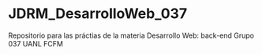 # JDRM_DesarrolloWeb_037
Repositorio para las práctias de la materia Desarrollo Web: back-end Grupo 037 UANL FCFM
